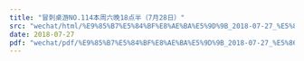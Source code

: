 ```yaml
---
title: "冒刺桌游NO.114本周六晚18点半（7月28日）"
src: "wechat/html/%E9%85%B7%E5%84%BF%E8%AE%BA%E5%9D%9B_2018-07-27_%E5%86%92%E5%88%BA%E6%A1%8C%E6%B8%B8NO.114%E6%9C%AC%E5%91%A8%E5%85%AD%E6%99%9A18%E7%82%B9%E5%8D%8A%EF%BC%887%E6%9C%8828%E6%97%A5%EF%BC%89.html"
date: 2018-07-27
pdf: "wechat/pdf/%E9%85%B7%E5%84%BF%E8%AE%BA%E5%9D%9B_2018-07-27_%E5%86%92%E5%88%BA%E6%A1%8C%E6%B8%B8NO.114%E6%9C%AC%E5%91%A8%E5%85%AD%E6%99%9A18%E7%82%B9%E5%8D%8A%EF%BC%887%E6%9C%8828%E6%97%A5%EF%BC%89.pdf"
---
```

